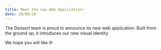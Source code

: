 ```yaml
---
title: Meet the new Web Application!
date: 20/09/10
---
```


The Dessert team is proud to announce its new web application. Built from the
ground up, it introduces our new visual identity.

We hope you will like it!

